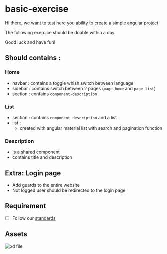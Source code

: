 # basic-exercise

Hi there, we want to test here you ability to create a simple angular project.   

The following exercice should be doable within a day. 

Good luck and have fun!

## Should contains :  

### Home
 *  navbar : contains a toggle whish switch between language
 *  sidebar : contains switch between 2 pages (`page-home` and `page-list`)
 *  section : contains `component-description`

 ### List
 * section : contains `component-description` and a list
 *  list : 
    *  created with angular material list with search and pagination function 

### Description
*  Is a shared component
*  contains title and description

## Extra: Login page
*  Add guards to the entire website
*  Not logged user should be redirected to the login page

## Requirement
* [ ] Follow our [standards](https://docs.megaphone.info/fr/folder-structure)

## Assets
![xd file](./assets/create-basicExercice.xd)
